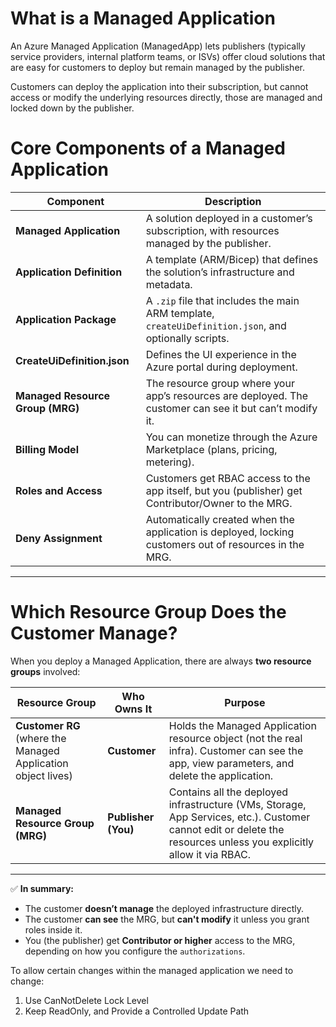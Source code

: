 # What is a Managed Application

An Azure Managed Application (ManagedApp) lets publishers (typically service providers, internal platform teams, or ISVs) offer cloud solutions that are easy for customers to deploy but remain managed by the publisher.

Customers can deploy the application into their subscription, but cannot access or modify the underlying resources directly, those are managed and locked down by the publisher.

# Core Components of a Managed Application

| **Component**                    | **Description**                                                                                          |
| -------------------------------- | -------------------------------------------------------------------------------------------------------- |
| **Managed Application**          | A solution deployed in a customer’s subscription, with resources managed by the publisher.               |
| **Application Definition**       | A template (ARM/Bicep) that defines the solution’s infrastructure and metadata.                          |
| **Application Package**          | A `.zip` file that includes the main ARM template, `createUiDefinition.json`, and optionally scripts.    |
| **CreateUiDefinition.json**      | Defines the UI experience in the Azure portal during deployment.                                         |
| **Managed Resource Group (MRG)** | The resource group where your app’s resources are deployed. The customer can see it but can’t modify it. |
| **Billing Model**                | You can monetize through the Azure Marketplace (plans, pricing, metering).                               |
| **Roles and Access**             | Customers get RBAC access to the app itself, but you (publisher) get Contributor/Owner to the MRG.       |
| **Deny Assignment**              | Automatically created when the application is deployed, locking customers out of resources in the MRG.   |

---

# Which Resource Group Does the Customer Manage?

When you deploy a Managed Application, there are always **two resource groups** involved:

| **Resource Group**                                           | **Who Owns It**     | **Purpose**                                                                                                                                                        |
| ------------------------------------------------------------ | ------------------- | ------------------------------------------------------------------------------------------------------------------------------------------------------------------ |
| **Customer RG** (where the Managed Application object lives) | **Customer**        | Holds the Managed Application resource object (not the real infra). Customer can see the app, view parameters, and delete the application.                         |
| **Managed Resource Group (MRG)**                             | **Publisher (You)** | Contains all the deployed infrastructure (VMs, Storage, App Services, etc.). Customer cannot edit or delete the resources unless you explicitly allow it via RBAC. |

---

✅ **In summary:**

- The customer **doesn’t manage** the deployed infrastructure directly.
- The customer **can see** the MRG, but **can't modify** it unless you grant roles inside it.
- You (the publisher) get **Contributor or higher** access to the MRG, depending on how you configure the `authorizations`.

To allow certain changes within the managed application we need to change:

1. Use CanNotDelete Lock Level
2. Keep ReadOnly, and Provide a Controlled Update Path
